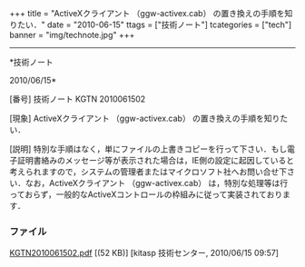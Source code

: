 ﻿+++
title = "ActiveXクライアント （ggw-activex.cab） の置き換えの手順を知りたい．"
date = "2010-06-15"
ttags = ["技術ノート"]
tcategories = ["tech"]
banner = "img/technote.jpg"
+++

-----------------------------------------------------------------------------------------------------------------------------

*技術ノート

2010/06/15*


[番号]
技術ノート KGTN 2010061502

[現象]
ActiveXクライアント （ggw-activex.cab） の置き換えの手順を知りたい．

[説明]
特別な手順はなく，単にファイルの上書きコピーを行って下さい．もし電子証明書絡みのメッセージ等が表示された場合は，IE側の設定に起因していると考えられますので，システムの管理者またはマイクロソフト社へお問い合せ下さい．なお，ActiveXクライアント
（ggw-activex.cab）
は，特別な処理等は行っておらず，一般的なActiveXコントロールの枠組みに従って実装されております．


### ファイル

 
 


[KGTN2010061502.pdf](http://techreport.kitasp.net/attachments/download/195/KGTN2010061502.pdf)
 [(52 KB)] [kitasp 技術センター, 2010/06/15
09:57]


 


 

